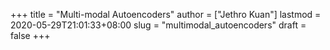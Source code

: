 +++
title = "Multi-modal Autoencoders"
author = ["Jethro Kuan"]
lastmod = 2020-05-29T21:01:33+08:00
slug = "multimodal_autoencoders"
draft = false
+++
